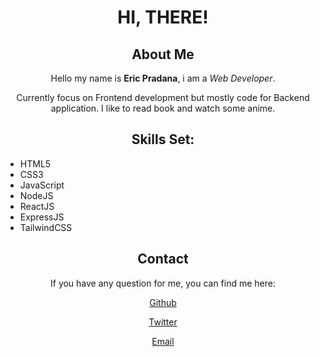 <div align="center" width="350px">

# HI, THERE!

## About Me

Hello my name is **Eric Pradana**,
i am a _Web Developer_.

Currently focus on Frontend development but mostly code
for Backend application. I like to read book and watch some anime.

## Skills Set:

<div align="left">

- HTML5
- CSS3
- JavaScript
- NodeJS
- ReactJS
- ExpressJS
- TailwindCSS

</div>

## Contact

If you have any question for me,
you can find me here:

[Github](https://github.com/ericprd)

[Twitter](https://twitter.com/_livingDe4th)

[Email](ericpradaa@proton.me)

</div>
